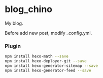 # blog_chino
My blog.

Before add new post, modify _config.yml.


### Plugin
``` bash
npm install hexo-math --save
npm install hexo-deployer-git --save
npm install hexo-generator-sitemap --save
npm install hexo-generator-feed --save
```